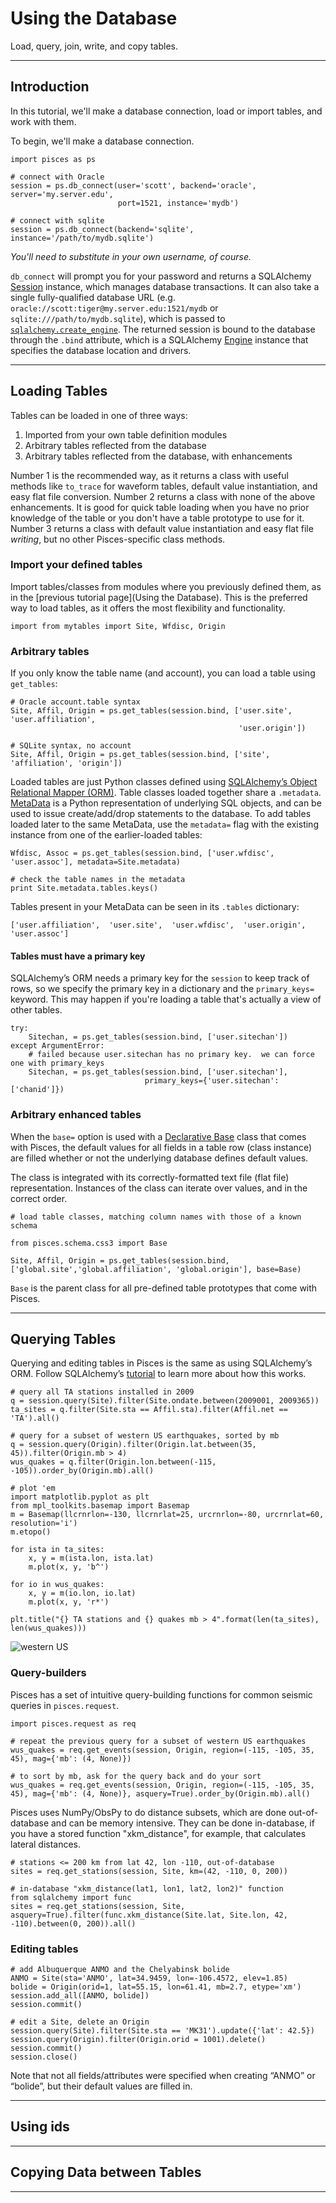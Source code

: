 # Using the Database

Load, query, join, write, and copy tables.


---


## Introduction

In this tutorial, we'll make a database connection, load or import tables, and work with them.

To begin, we'll make a database connection.  

    import pisces as ps

    # connect with Oracle
    session = ps.db_connect(user='scott', backend='oracle', server='my.server.edu', 
                            port=1521, instance='mydb')

    # connect with sqlite 
    session = ps.db_connect(backend='sqlite', instance='/path/to/mydb.sqlite')

_You'll need to substitute in your own username, of course._

`db_connect` will prompt you for your password and returns a SQLAlchemy
[Session](http://docs.sqlalchemy.org/en/rel_0_8/orm/session.html)
instance, which manages database transactions. It can also take a single
fully-qualified database URL (e.g. `oracle://scott:tiger@my.server.edu:1521/mydb` or
`sqlite:///path/to/mydb.sqlite`), which is passed to
[`sqlalchemy.create_engine`](http://docs.sqlalchemy.org/en/rel_0_8/core/engines.html#sqlalchemy.create_engine).
The returned session is bound to the database through the `.bind` attribute,
which is a SQLAlchemy [Engine](http://docs.sqlalchemy.org/en/rel_0_9/core/engines.html) instance that specifies the database
location and drivers.


---

## Loading Tables

Tables can be loaded in one of three ways: 

1. Imported from your own table definition modules
2. Arbitrary tables reflected from the database
3. Arbitrary tables reflected from the database, with enhancements

Number 1 is the recommended way, as it returns a class with useful methods like `to_trace` for waveform tables, default value instantiation, and easy flat file conversion.
Number 2 returns a class with none of the above enhancements.
It is good for quick table loading when you have no prior knowledge of the table or you don't have a table prototype to use for it.
Number 3 returns a class with default value instantiation and easy flat file _writing_, but no other Pisces-specific class methods.

### Import your defined tables

Import tables/classes from modules where you previously defined them, as in the [previous tutorial page](Using the Database).
This is the preferred way to load tables, as it offers the most flexibility and functionality.

    import from mytables import Site, Wfdisc, Origin
    


### Arbitrary tables

If you only know the table name (and account), you can load a table using `get_tables`:

    # Oracle account.table syntax
    Site, Affil, Origin = ps.get_tables(session.bind, ['user.site', 'user.affiliation', 
                                                       'user.origin'])

    # SQLite syntax, no account
    Site, Affil, Origin = ps.get_tables(session.bind, ['site', 'affiliation', 'origin'])

Loaded tables are just Python classes defined using [SQLAlchemy’s Object Relational Mapper (ORM)](http://docs.sqlalchemy.org/en/rel_0_8/orm/).
Table classes loaded together share a `.metadata`.
[MetaData](http://docs.sqlalchemy.org/en/rel_0_8/core/metadata.html#sqlalchemy.schema.MetaData)
is a Python representation of underlying SQL objects, and can be used to
issue create/add/drop statements to the database. To add tables loaded
later to the same MetaData, use the `metadata=` flag with the existing
instance from one of the earlier-loaded tables:

    Wfdisc, Assoc = ps.get_tables(session.bind, ['user.wfdisc', 'user.assoc'], metadata=Site.metadata)

    # check the table names in the metadata
    print Site.metadata.tables.keys()

Tables present in your MetaData can be seen in its `.tables` dictionary:

    ['user.affiliation',  'user.site',  'user.wfdisc',  'user.origin',  'user.assoc']

#### Tables must have a primary key

SQLAlchemy’s ORM needs a primary key for the `session` to keep track of rows, so we specify the primary key in a dictionary and the `primary_keys=` keyword.
This may happen if you're loading a table that's actually a view of other tables.

    try:
        Sitechan, = ps.get_tables(session.bind, ['user.sitechan'])
    except ArgumentError:
        # failed because user.sitechan has no primary key.  we can force one with primary_keys
        Sitechan, = ps.get_tables(session.bind, ['user.sitechan'], 
                                  primary_keys={'user.sitechan': ['chanid']})


### Arbitrary enhanced tables

When the `base=` option is used with a [Declarative Base](http://docs.sqlalchemy.org/en/rel_0_9/orm/extensions/declarative.html) class that comes with Pisces, the default values for all fields in a table row (class instance) are filled whether or not the underlying database defines default values.

The class is integrated with its correctly-formatted text file (flat file) representation.
Instances of the class can iterate over values, and in the correct order.

    # load table classes, matching column names with those of a known schema

    from pisces.schema.css3 import Base

    Site, Affil, Origin = ps.get_tables(session.bind, ['global.site','global.affiliation', 'global.origin'], base=Base)

`Base` is the parent class for all pre-defined table prototypes that come with Pisces. 

---

## Querying Tables

Querying and editing tables in Pisces is the same as using SQLAlchemy’s
ORM. Follow SQLAlchemy’s
[tutorial](http://docs.sqlalchemy.org/en/rel_0_8/orm/tutorial.html) to
learn more about how this works.

    # query all TA stations installed in 2009
    q = session.query(Site).filter(Site.ondate.between(2009001, 2009365))
    ta_sites = q.filter(Site.sta == Affil.sta).filter(Affil.net == 'TA').all()

    # query for a subset of western US earthquakes, sorted by mb
    q = session.query(Origin).filter(Origin.lat.between(35, 45)).filter(Origin.mb > 4)
    wus_quakes = q.filter(Origin.lon.between(-115, -105)).order_by(Origin.mb).all()

    # plot 'em
    import matplotlib.pyplot as plt
    from mpl_toolkits.basemap import Basemap
    m = Basemap(llcrnrlon=-130, llcrnrlat=25, urcrnrlon=-80, urcrnrlat=60, resolution='i')
    m.etopo()

    for ista in ta_sites:
        x, y = m(ista.lon, ista.lat)
        m.plot(x, y, 'b^')

    for io in wus_quakes:
        x, y = m(io.lon, io.lat)
        m.plot(x, y, 'r*')

    plt.title("{} TA stations and {} quakes mb > 4".format(len(ta_sites), len(wus_quakes)))

![](https://raw.github.com/jkmacc-LANL/pisces/dev/docs/data/wUS.png "western US")

### Query-builders

Pisces has a set of intuitive query-building functions for common
seismic queries in `pisces.request`.

    import pisces.request as req

    # repeat the previous query for a subset of western US earthquakes
    wus_quakes = req.get_events(session, Origin, region=(-115, -105, 35, 45), mag={'mb': (4, None)})

    # to sort by mb, ask for the query back and do your sort
    wus_quakes = req.get_events(session, Origin, region=(-115, -105, 35, 45), mag={'mb': (4, None)}, asquery=True).order_by(Origin.mb).all()

Pisces uses NumPy/ObsPy to do distance subsets, which are done out-of-database and can be memory intensive. 
They can be done in-database, if you have a stored function "xkm_distance", for example, that calculates lateral distances.

    # stations <= 200 km from lat 42, lon -110, out-of-database
    sites = req.get_stations(session, Site, km=(42, -110, 0, 200))

    # in-database "xkm_distance(lat1, lon1, lat2, lon2)" function
    from sqlalchemy import func
    sites = req.get_stations(session, Site, asquery=True).filter(func.xkm_distance(Site.lat, Site.lon, 42, -110).between(0, 200)).all()


### Editing tables

    # add Albuquerque ANMO and the Chelyabinsk bolide
    ANMO = Site(sta='ANMO', lat=34.9459, lon=-106.4572, elev=1.85)
    bolide = Origin(orid=1, lat=55.15, lon=61.41, mb=2.7, etype='xm')
    session.add_all([ANMO, bolide])
    session.commit()

    # edit a Site, delete an Origin
    session.query(Site).filter(Site.sta == 'MK31').update({'lat': 42.5})
    session.query(Origin).filter(Origin.orid = 1001).delete()
    session.commit()
    session.close()

Note that not all fields/attributes were specified when creating “ANMO”
or “bolide”, but their default values are filled in.

---

## Using ids

---

## Copying Data between Tables




---------




